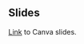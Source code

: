 ## Slides
[Link](https://www.canva.com/design/DAFktJXAJRc/xmd5JWtPU60bjK802Is_Zg/edit?utm_content=DAFktJXAJRc&utm_campaign=designshare&utm_medium=link2&utm_source=sharebutton) to Canva slides.